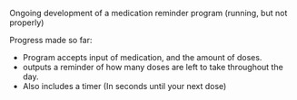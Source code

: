 Ongoing development of a medication reminder program (running, but not properly) 

Progress made so far: 
  - Program accepts input of medication, and the amount of doses.
  - outputs a reminder of how many doses are left to take throughout the day.
  - Also includes a timer (In seconds until your next dose)
